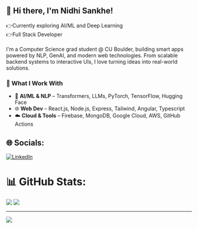 
## 💫 Hi there, I'm Nidhi Sankhe!

 👉Currently exploring AI/ML and Deep Learning<br>
 👉Full Stack Developer<br><br>I'm a Computer Science grad student @ CU Boulder, building smart apps powered by NLP, GenAI, and modern web technologies. From scalable backend systems to interactive UIs, I love turning ideas into real-world solutions.<br>
### 🔧 What I Work With<br>
- 🧠 **AI/ML & NLP** – Transformers, LLMs, PyTorch, TensorFlow, Hugging Face  <br>
- 🌐 **Web Dev** – React.js, Node.js, Express, Tailwind, Angular, Typescript<br>
- ☁️ **Cloud & Tools** – Firebase, MongoDB, Google Cloud, AWS, GitHub Actions  <br>


## 🌐 Socials:
[![LinkedIn](https://img.shields.io/badge/LinkedIn-%230077B5.svg?logo=linkedin&logoColor=white)](https://www.linkedin.com/in/nidhi-sankhe-39850320b/) 
# 📊 GitHub Stats:
![](https://github-readme-stats.vercel.app/api/top-langs/?username=def-bgyu&theme=dark&hide_border=false&include_all_commits=false&count_private=false&layout=compact)
![](https://nirzak-streak-stats.vercel.app/?user=def-bgyu&theme=dark&hide_border=false)


---
[![](https://visitcount.itsvg.in/api?id=def-bgyu&icon=0&color=0)](https://visitcount.itsvg.in)

